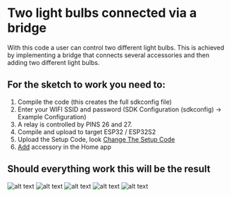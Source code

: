 # Two light bulbs connected via a bridge

With this code a user can control two different light bulbs. This is achieved by implementing a bridge that connects several accessories and then adding two different light bulbs. 
## For the sketch to work you need to:
1.	Compile the code (this creates the full sdkconfig file)
2.	Enter your WIFI SSID and password (SDK Configuration (sdkconfig) -> Example Configuration)
3.	A relay is controlled by PINS 26 and 27.
4.	Compile and upload to target ESP32 / ESP32S2
5.	Upload the Setup Code, look [Change The Setup Code]( https://github.com/espressif/esp-apple-homekit-adk#change-the-setup-code)
6.	[Add]( https://github.com/espressif/esp-apple-homekit-adk#add-acccessory-in-the-home-app) accessory in the Home app
## Should everything work this will be the result
![alt text]( https://github.com/Asteliks/AppleHomeKitADK-ESP32/blob/master/bridgeTwoLightBulbs/pictures/IMG_3938.PNG)
![alt text]( https://github.com/Asteliks/AppleHomeKitADK-ESP32/blob/master/bridgeTwoLightBulbs/pictures/IMG_3930.PNG)
![alt text]( https://github.com/Asteliks/AppleHomeKitADK-ESP32/blob/master/bridgeTwoLightBulbs/pictures/IMG_3931.JPG)
![alt text]( https://github.com/Asteliks/AppleHomeKitADK-ESP32/blob/master/bridgeTwoLightBulbs/pictures/IMG_3932.PNG)
![alt text]( https://github.com/Asteliks/AppleHomeKitADK-ESP32/blob/master/bridgeTwoLightBulbs/pictures/IMG_3933.JPG)
